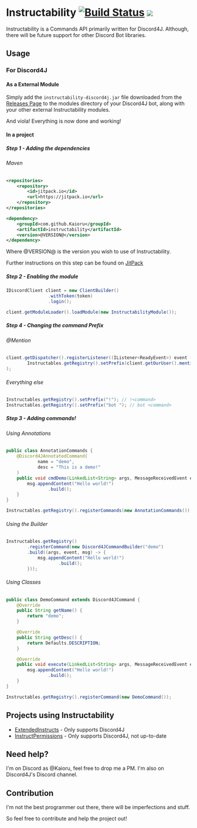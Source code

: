 # Instructability [![Build Status](https://travis-ci.org/Kaioru/Instructability.svg?branch=master)](https://travis-ci.org/Kaioru/Instructability) [![](https://jitpack.io/v/Kaioru/Instructability.svg)](https://jitpack.io/#Kaioru/Instructability)
Instructability is a Commands API primarily written for Discord4J. Although, there will be future support for other Discord Bot libraries.

## Usage
### For Discord4J
#### As a External Module
Simply add the ```instructability-discord4j.jar``` file downloaded from the [Releases Page](https://github.com/Kaioru/Instructability/releases) to the modules directory of your Discord4J bot, along with your other external Instructability modules.

And viola! Everything is now done and working!
#### In a project
##### Step 1 - Adding the dependencies
###### Maven
```xml
<repositories>
	<repository>
	    <id>jitpack.io</id>
	    <url>https://jitpack.io</url>
	</repository>
</repositories>
```
```xml
<dependency>
    <groupId>com.github.Kaioru</groupId>
    <artifactId>instructability</artifactId>
    <version>@VERSION@</version>
</dependency>
```
Where @VERSION@ is the version you wish to use of Instructability.

Further instructions on this step can be found on [JitPack](https://jitpack.io/#Kaioru/Instructability)
##### Step 2 - Enabling the module
``` java
IDiscordClient client = new ClientBuilder()
                .withToken(token)
                .login();

client.getModuleLoader().loadModule(new InstructabilityModule());
```
##### Step 4 - Changing the command Prefix
###### @Mention
``` java
client.getDispatcher().registerListener((IListener<ReadyEvent>) event -> // Ensures 'getOurUser()' is not null
        Instructables.getRegistry().setPrefix(client.getOurUser().mention() + " ")
);
```
###### Everything else
``` java
Instructables.getRegistry().setPrefix("!"); // !<command>
Instructables.getRegistry().setPrefix("bot "); // bot <command>
```
##### Step 3 - Adding commands!
###### Using Annotations
``` java
public class AnnotationCommands {
    @Discord4JAnnotatedCommand(
            name = "demo",
            desc = "This is a demo!"
    )
    public void cmdDemo(LinkedList<String> args, MessageReceivedEvent event, MessageBuilder msg) throws Exception {
        msg.appendContent("Hello world!")
                .build();
    }
}
```
``` java
Instructables.getRegistry().registerCommands(new AnnotationCommands());
```
###### Using the Builder
``` java
Instructables.getRegistry()
        .registerCommand(new Discord4JCommandBuilder("demo")
        .build((args, event, msg) -> {
            msg.appendContent("Hello world!")
                    .build();
        }));
```
###### Using Classes
``` java
public class DemoCommand extends Discord4JCommand {
	@Override
	public String getName() {
		return "demo";
	}

	@Override
	public String getDesc() {
		return Defaults.DESCRIPTION;
	}

	@Override
	public void execute(LinkedList<String> args, MessageReceivedEvent event, MessageBuilder msg) throws Exception {
		msg.appendContent("Hello world!")
				.build();
	}
}
```
``` java
Instructables.getRegistry().registerCommand(new DemoCommand());
```

## Projects using Instructability
* [ExtendedInstructs](https://github.com/Kaioru/ExtendedInstructs) - Only supports Discord4J
* [InstructPermissions](https://github.com/Kaioru/InstructPermissions) - Only supports Discord4J, not up-to-date

## Need help?
I'm on Discord as @Kaioru, feel free to drop me a PM. I'm also on Discord4J's Discord channel.
## Contribution
I'm not the best programmer out there, there will be imperfections and stuff.

So feel free to contribute and help the project out!

